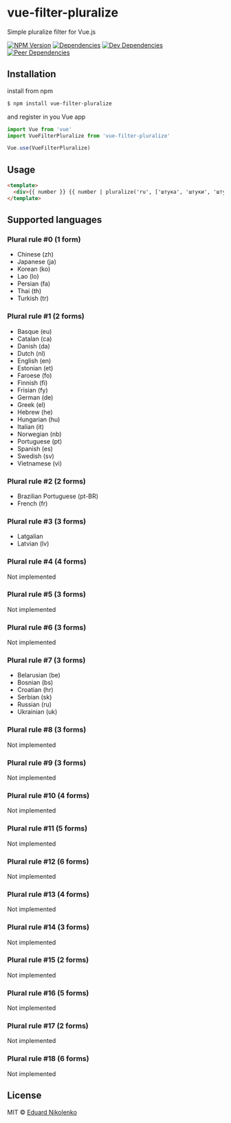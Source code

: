 # vue-filter-pluralize
Simple pluralize filter for Vue.js

[![NPM Version](https://img.shields.io/npm/v/vue-filter-pluralize.svg)](https://www.npmjs.com/package/vue-filter-pluralize)
[![Dependencies](https://david-dm.org/eduardnikolenko/vue-filter-pluralize.svg)](https://david-dm.org/eduardnikolenko/vue-filter-pluralize)
[![Dev Dependencies](https://david-dm.org/eduardnikolenko/vue-filter-pluralize/dev-status.svg)](https://david-dm.org/eduardnikolenko/vue-filter-pluralize/?type=dev)
[![Peer Dependencies](https://david-dm.org/eduardnikolenko/vue-filter-pluralize/peer-status.svg)](https://david-dm.org/eduardnikolenko/vue-filter-pluralize?type=peer)

## Installation

install from npm
```bash
$ npm install vue-filter-pluralize
```
and register in you Vue app
```js
import Vue from 'vue'
import VueFilterPluralize from 'vue-filter-pluralize'

Vue.use(VueFilterPluralize)
```

## Usage

```html
<template>
  <div>{{ number }} {{ number | pluralize('ru', ['штука', 'штуки', 'штук']) }}</div>
</template>
```

## Supported languages

### Plural rule #0 (1 form)

- Chinese (zh)
- Japanese (ja)
- Korean (ko)
- Lao (lo)
- Persian (fa)
- Thai (th)
- Turkish (tr)

### Plural rule #1 (2 forms)

- Basque (eu)
- Catalan (ca)
- Danish (da)
- Dutch (nl)
- English (en)
- Estonian (et)
- Faroese (fo)
- Finnish (fi)
- Frisian (fy)
- German (de)
- Greek (el)
- Hebrew (he)
- Hungarian (hu)
- Italian (it)
- Norwegian (nb)
- Portuguese (pt)
- Spanish (es)
- Swedish (sv)
- Vietnamese (vi)

### Plural rule #2 (2 forms)

- Brazilian Portuguese (pt-BR)
- French (fr)

### Plural rule #3 (3 forms)

- Latgalian
- Latvian (lv)

### Plural rule #4 (4 forms)

Not implemented

### Plural rule #5 (3 forms)

Not implemented

### Plural rule #6 (3 forms)

Not implemented

### Plural rule #7 (3 forms)

- Belarusian (be)
- Bosnian (bs)
- Croatian (hr)
- Serbian (sk)
- Russian (ru)
- Ukrainian (uk)

### Plural rule #8 (3 forms)

Not implemented

### Plural rule #9 (3 forms)

Not implemented

### Plural rule #10 (4 forms)

Not implemented

### Plural rule #11 (5 forms)

Not implemented

### Plural rule #12 (6 forms)

Not implemented

### Plural rule #13 (4 forms)

Not implemented

### Plural rule #14 (3 forms)

Not implemented

### Plural rule #15 (2 forms)

Not implemented

### Plural rule #16 (5 forms)

Not implemented

### Plural rule #17 (2 forms)

Not implemented

### Plural rule #18 (6 forms)

Not implemented

## License

MIT © [Eduard Nikolenko](https://github.com/eduardnikolenko)
